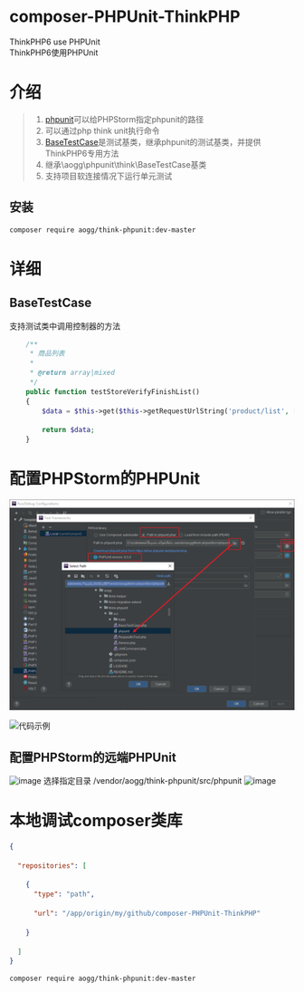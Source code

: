 # composer-PHPUnit-ThinkPHP
ThinkPHP6 use PHPUnit  
ThinkPHP6使用PHPUnit


# 介绍
> 1. [phpunit](https://github.com/aogg/composer-PHPUnit-ThinkPHP/blob/master/src/phpunit)可以给PHPStorm指定phpunit的路径
> 2. 可以通过php think unit执行命令
> 3. [BaseTestCase](https://github.com/aogg/composer-PHPUnit-ThinkPHP/blob/master/src/BaseTestCase.php)是测试基类，继承phpunit的测试基类，并提供ThinkPHP6专用方法
> 4. 继承\aogg\phpunit\think\BaseTestCase基类
> 5. 支持项目软连接情况下运行单元测试





## 安装

```bash
composer require aogg/think-phpunit:dev-master
```


# 详细

## BaseTestCase

支持测试类中调用控制器的方法
```php
    /**
     * 商品列表
     *
     * @return array|mixed
     */
    public function testStoreVerifyFinishList()
    {
        $data = $this->get($this->getRequestUrlString('product/list', ['limit' => 1]));

        return $data;
    }
```




# 配置PHPStorm的PHPUnit
![配置PHPStorm的PHPUnit](https://raw.githubusercontent.com/aogg/composer-PHPUnit-ThinkPHP/master/docs/PHPStorm%E9%85%8D%E7%BD%AEPHPUnit.jpg)


![代码示例](https://github.com/aogg/composer-PHPUnit-ThinkPHP/assets/8998031/4a5d476a-9b9a-41f6-9e2a-0ef0d490d5d2)


## 配置PHPStorm的远端PHPUnit
<img width="285" alt="image" src="https://github.com/aogg/composer-PHPUnit-ThinkPHP/assets/8998031/d602c6df-75d6-4536-add0-e38c883ab890">  
选择指定目录 /vendor/aogg/think-phpunit/src/phpunit  
<img width="202" alt="image" src="https://github.com/aogg/composer-PHPUnit-ThinkPHP/assets/8998031/57067794-a4d3-4769-a31e-bd82718d0148">  



# 本地调试composer类库
```json
{

  "repositories": [

    {
      "type": "path",

      "url": "/app/origin/my/github/composer-PHPUnit-ThinkPHP"

    }

  ]
}
```
```bash
composer require aogg/think-phpunit:dev-master
```

